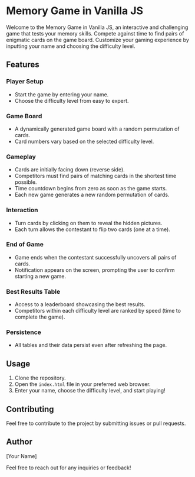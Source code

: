 # Memory Game in Vanilla JS

Welcome to the Memory Game in Vanilla JS, an interactive and challenging game that tests your memory skills. Compete against time to find pairs of enigmatic cards on the game board. Customize your gaming experience by inputting your name and choosing the difficulty level.

## Features

### Player Setup

- Start the game by entering your name.
- Choose the difficulty level from easy to expert.

### Game Board

- A dynamically generated game board with a random permutation of cards.
- Card numbers vary based on the selected difficulty level.

### Gameplay

- Cards are initially facing down (reverse side).
- Competitors must find pairs of matching cards in the shortest time possible.
- Time countdown begins from zero as soon as the game starts.
- Each new game generates a new random permutation of cards.

### Interaction

- Turn cards by clicking on them to reveal the hidden pictures.
- Each turn allows the contestant to flip two cards (one at a time).

### End of Game

- Game ends when the contestant successfully uncovers all pairs of cards.
- Notification appears on the screen, prompting the user to confirm starting a new game.

### Best Results Table

- Access to a leaderboard showcasing the best results.
- Competitors within each difficulty level are ranked by speed (time to complete the game).

### Persistence

- All tables and their data persist even after refreshing the page.

## Usage

1. Clone the repository.
2. Open the `index.html` file in your preferred web browser.
3. Enter your name, choose the difficulty level, and start playing!

## Contributing

Feel free to contribute to the project by submitting issues or pull requests.

## Author

[Your Name]

Feel free to reach out for any inquiries or feedback!
